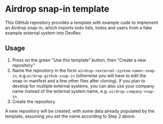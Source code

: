 # Airdrop snap-in template

This GitHub repository provides a template with example code to implement an
Airdrop snap-in, which imports todo lists, todos and users from a fake example
external system into DevRev.

## Usage

1. Press on the green "Use this template" button, then "Create a new repository"
2. Name the repository in the form `airdrop-<external-system-name>-snap-in`,
   e.g.`airdrop-github-snap-in` (otherwise you will have to edit the snap-in
   manifest and a few other files after cloning).
   If you plan to develop for multiple external systems, you can also use your
   company name instead of the external system name, e.g. `airdrop-company-snap-in`.
3. Create the repository

A new repository will be created, with some data already populated by the template,
assuming you set the name according to Step 2 above.
